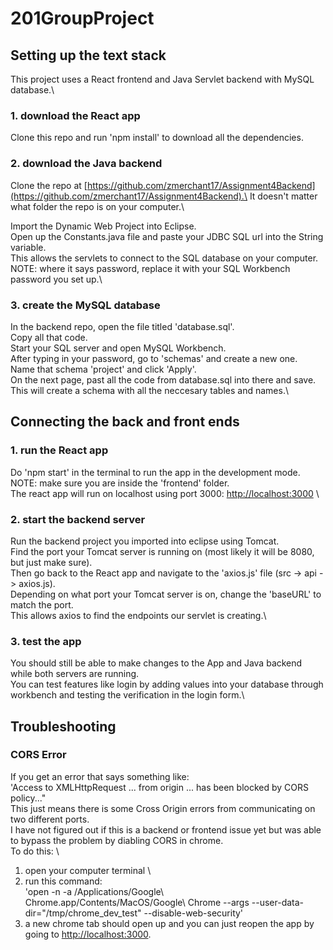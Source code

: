 # 201GroupProject

## Setting up the text stack

This project uses a React frontend and Java Servlet backend with MySQL database.\

### 1. download the React app

Clone this repo and run 'npm install' to download all the dependencies.

### 2. download the Java backend

Clone the repo at [https://github.com/zmerchant17/Assignment4Backend](https://github.com/zmerchant17/Assignment4Backend).\
It doesn't matter what folder the repo is on your computer.\

Import the Dynamic Web Project into Eclipse.\
Open up the Constants.java file and paste your JDBC SQL url into the String variable.\
This allows the servlets to connect to the SQL database on your computer.\
NOTE: where it says password, replace it with your SQL Workbench password you set up.\

### 3. create the MySQL database

In the backend repo, open the file titled 'database.sql'.\
Copy all that code.\
Start your SQL server and open MySQL Workbench.\
After typing in your password, go to 'schemas' and create a new one.\
Name that schema 'project' and click 'Apply'.\
On the next page, past all the code from database.sql into there and save.\
This will create a schema with all the neccesary tables and names.\



## Connecting the back and front ends

### 1. run the React app

Do 'npm start' in the terminal to run the app in the development mode.\
NOTE: make sure you are inside the 'frontend' folder.\
The react app will run on localhost using port 3000: [http://localhost:3000](http://localhost:3000) \

### 2. start the backend server

Run the backend project you imported into eclipse using Tomcat.\
Find the port your Tomcat server is running on (most likely it will be 8080, but just make sure).\
Then go back to the React app and navigate to the 'axios.js' file (src -> api -> axios.js).\
Depending on what port your Tomcat server is on, change the 'baseURL' to match the port.\
This allows axios to find the endpoints our servlet is creating.\

### 3. test the app

You should still be able to make changes to the App and Java backend while both servers are running.\
You can test features like login by adding values into your database through workbench and testing the verification in the login form.\

## Troubleshooting

### CORS Error

If you get an error that says something like:  
'Access to XMLHttpRequest ... from origin ... has been blocked by CORS policy..."\
This just means there is some Cross Origin errors from communicating on two different ports.\
I have not figured out if this is a backend or frontend issue yet but was able to bypass the problem by diabling CORS in chrome.\
To do this: \
1. open your computer terminal \
2. run this command: \
'open -n -a /Applications/Google\ Chrome.app/Contents/MacOS/Google\ Chrome --args --user-data-dir="/tmp/chrome_dev_test" --disable-web-security'
3. a new chrome tab should open up and you can just reopen the app by going to [http://localhost:3000](http://localhost:3000).

